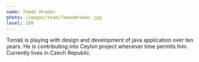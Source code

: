```yaml
---
name: Tomáš Hradec
photo: /images/team/TomasHradec.jpg
level: 100
---
```

Tomáš is playing with design and development of java application over ten years.
He is contributing into Ceylon project whenever time permits him.
Currently lives in Czech Republic.